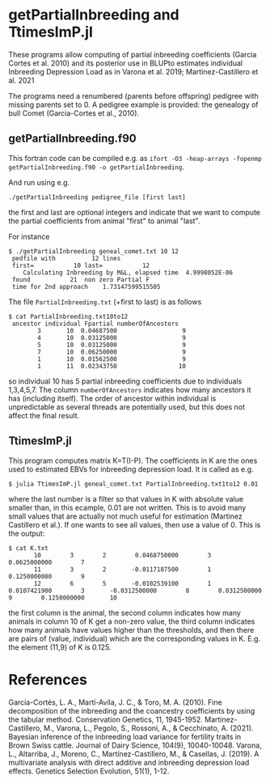 # getPartialInbreeding and TtimesImP.jl

These programs allow computing of partial inbreeding coefficients (Garcia Cortes et al. 2010) and its posterior use in BLUPto estimates individual Inbreeding Depression Load as in Varona et al. 2019; Martinez-Castillero et al. 2021 

The programs need a renumbered (parents before offspring) pedigree with missing parents set to 0. A pedigree example is provided: the genealogy of bull Comet (Garcia-Cortes et al., 2010).



## getPartialInbreeding.f90

This fortran code can be compiled e.g. as `ifort -O3 -heap-arrays -fopenmp getPartialInbreeding.f90 -o getPartialInbreeding`.

And run using e.g.

```
./getPartialInbreeding pedigree_file [first last]
```

the first and last are optional integers and indicate that we want to compute the partial coefficients from animal "first" to animal "last".

For instance

```
$ ./getPartialInbreeding geneal_comet.txt 10 12
 pedfile with          12 lines
 first=           10 last=           12
    Calculating Inbreeding by M&L, elapsed time  4.9998052E-06
 found           21  non zero Partial F
 time for 2nd approach    1.73147599515505  
```

The file `PartialInbreeding.txt` (+first to last) is as follows
```
$ cat PartialInbreeding.txt10to12 
 ancestor individual Fpartial numberOfAncestors
        3       10  0.04687500                  9
        4       10  0.03125000                  9
        5       10  0.03125000                  9
        7       10  0.06250000                  9
        1       10  0.01562500                  9
        1       11  0.02343750                 10 
```

so individual 10 has 5 partial inbreeding coefficients due to individuals 1,3,4,5,7. The column `numberOfAncestors` indicates how many ancestors it has (including itself). The order of ancestor within individual is unpredictable as several threads are potentially used, but this does not affect the final result.

## TtimesImP.jl

This program computes matrix K=T(I-P). The coefficients in K are the ones used to estimated EBVs for inbreeding depression load.   It is called as e.g.

```
$ julia TtimesImP.jl geneal_comet.txt PartialInbreeding.txt1to12 0.01
```

where the last number is a filter so that values in K with absolute value smaller than, in this ecample, 0.01 are not written. This is to avoid many small values that are actually not much useful for estimation (Martinez Castillero et al.). If one wants to see all values, then use a value of 0. This is the output:

```
$ cat K.txt 
       10        3        2        0.0468750000        3        0.0625000000        7
       11        3        2       -0.0117187500        1        0.1250000000        9
       12        6        5       -0.0102539100        1        0.0107421900        3       -0.0312500000        8        0.0312500000        9        0.1250000000       10
```

the first column is the animal, the second column indicates how many animals in column 10 of K get a non-zero value, the third column indicates how many animals have values higher than the thresholds, and then there are pairs of (value, individual) which are the corresponding values in K. E.g. the element (11,9) of K is 0.125.

# References

García-Cortés, L. A., Martí-Avila, J. C., & Toro, M. A. (2010). Fine decomposition of the inbreeding and the coancestry coefficients by using the tabular method. Conservation Genetics, 11, 1945-1952.
Martinez-Castillero, M., Varona, L., Pegolo, S., Rossoni, A., & Cecchinato, A. (2021). Bayesian inference of the inbreeding load variance for fertility traits in Brown Swiss cattle. Journal of Dairy Science, 104(9), 10040-10048.
Varona, L., Altarriba, J., Moreno, C., Martínez-Castillero, M., & Casellas, J. (2019). A multivariate analysis with direct additive and inbreeding depression load effects. Genetics Selection Evolution, 51(1), 1-12.


